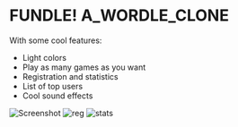 # FUNDLE! A_WORDLE_CLONE
With some cool features:

- Light colors
- Play as many games as you want
- Registration and statistics
- List of top users
- Cool sound effects

![Screenshot](https://user-images.githubusercontent.com/93940739/165063758-6d3cb9a5-0c0e-4c1f-aeeb-82723517575d.jpg)
![reg](https://user-images.githubusercontent.com/93940739/165063794-892435f7-508e-4aeb-a55b-7b801c5cb740.jpg)
![stats](https://user-images.githubusercontent.com/93940739/165063801-2da12dce-a874-40c2-8604-b32cf505b003.jpg)
